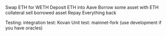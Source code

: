 Swap ETH for WETH
Deposit ETH into Aave
Borrow some asset with ETH collateral
    sell borrowed asset
Repay Everything back

Testing: 
integration test: Kovan
Unit test: mainnet-fork (use development if you have oracles)
